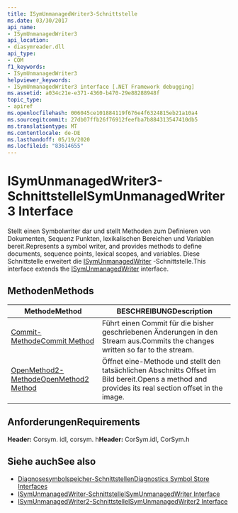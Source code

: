 ```yaml
---
title: ISymUnmanagedWriter3-Schnittstelle
ms.date: 03/30/2017
api_name:
- ISymUnmanagedWriter3
api_location:
- diasymreader.dll
api_type:
- COM
f1_keywords:
- ISymUnmanagedWriter3
helpviewer_keywords:
- ISymUnmanagedWriter3 interface [.NET Framework debugging]
ms.assetid: a034c21e-e371-4360-b470-29e88288948f
topic_type:
- apiref
ms.openlocfilehash: 006045ce101884119f676e4f6324815eb21a10a4
ms.sourcegitcommit: 27db07ffb26f76912feefba7b884313547410db5
ms.translationtype: MT
ms.contentlocale: de-DE
ms.lasthandoff: 05/19/2020
ms.locfileid: "83614655"
---
```

# <a name="isymunmanagedwriter3-interface"></a><span data-ttu-id="97476-102">ISymUnmanagedWriter3-Schnittstelle</span><span class="sxs-lookup"><span data-stu-id="97476-102">ISymUnmanagedWriter3 Interface</span></span>
<span data-ttu-id="97476-103">Stellt einen Symbolwriter dar und stellt Methoden zum Definieren von Dokumenten, Sequenz Punkten, lexikalischen Bereichen und Variablen bereit.</span><span class="sxs-lookup"><span data-stu-id="97476-103">Represents a symbol writer, and provides methods to define documents, sequence points, lexical scopes, and variables.</span></span> <span data-ttu-id="97476-104">Diese Schnittstelle erweitert die [ISymUnmanagedWriter](isymunmanagedwriter-interface.md) -Schnittstelle.</span><span class="sxs-lookup"><span data-stu-id="97476-104">This interface extends the [ISymUnmanagedWriter](isymunmanagedwriter-interface.md) interface.</span></span>  
  
## <a name="methods"></a><span data-ttu-id="97476-105">Methoden</span><span class="sxs-lookup"><span data-stu-id="97476-105">Methods</span></span>  
  
|<span data-ttu-id="97476-106">Methode</span><span class="sxs-lookup"><span data-stu-id="97476-106">Method</span></span>|<span data-ttu-id="97476-107">BESCHREIBUNG</span><span class="sxs-lookup"><span data-stu-id="97476-107">Description</span></span>|  
|------------|-----------------|  
|[<span data-ttu-id="97476-108">Commit-Methode</span><span class="sxs-lookup"><span data-stu-id="97476-108">Commit Method</span></span>](isymunmanagedwriter3-commit-method.md)|<span data-ttu-id="97476-109">Führt einen Commit für die bisher geschriebenen Änderungen in den Stream aus.</span><span class="sxs-lookup"><span data-stu-id="97476-109">Commits the changes written so far to the stream.</span></span>|  
|[<span data-ttu-id="97476-110">OpenMethod2-Methode</span><span class="sxs-lookup"><span data-stu-id="97476-110">OpenMethod2 Method</span></span>](isymunmanagedwriter3-openmethod2-method.md)|<span data-ttu-id="97476-111">Öffnet eine-Methode und stellt den tatsächlichen Abschnitts Offset im Bild bereit.</span><span class="sxs-lookup"><span data-stu-id="97476-111">Opens a method and provides its real section offset in the image.</span></span>|  
  
## <a name="requirements"></a><span data-ttu-id="97476-112">Anforderungen</span><span class="sxs-lookup"><span data-stu-id="97476-112">Requirements</span></span>  
 <span data-ttu-id="97476-113">**Header:** Corsym. idl, corsym. h</span><span class="sxs-lookup"><span data-stu-id="97476-113">**Header:** CorSym.idl, CorSym.h</span></span>  
  
## <a name="see-also"></a><span data-ttu-id="97476-114">Siehe auch</span><span class="sxs-lookup"><span data-stu-id="97476-114">See also</span></span>

- [<span data-ttu-id="97476-115">Diagnosesymbolspeicher-Schnittstellen</span><span class="sxs-lookup"><span data-stu-id="97476-115">Diagnostics Symbol Store Interfaces</span></span>](diagnostics-symbol-store-interfaces.md)
- [<span data-ttu-id="97476-116">ISymUnmanagedWriter-Schnittstelle</span><span class="sxs-lookup"><span data-stu-id="97476-116">ISymUnmanagedWriter Interface</span></span>](isymunmanagedwriter-interface.md)
- [<span data-ttu-id="97476-117">ISymUnmanagedWriter2-Schnittstelle</span><span class="sxs-lookup"><span data-stu-id="97476-117">ISymUnmanagedWriter2 Interface</span></span>](isymunmanagedwriter2-interface.md)
